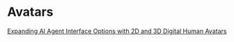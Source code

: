 # Avatars

[Expanding AI Agent Interface Options with 2D and 3D Digital Human Avatars](https://developer.nvidia.com/blog/expanding-ai-agent-interface-options-with-2d-and-3d-digital-human-avatars/)